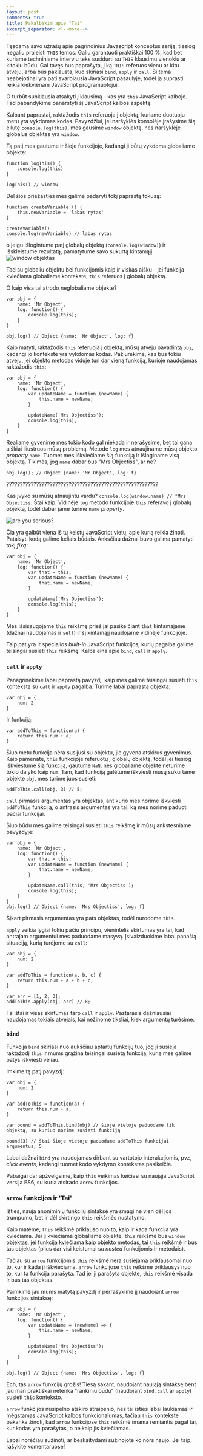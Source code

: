 ```yaml
---
layout: post
comments: true
title: Pakalbėkim apie "Tai"
excerpt_separator: <!--more-->
---
```


Tęsdama savo užrašų apie pagrindinius Javascript konceptus seriją, tiesiog negaliu praleisti `THIS` temos. Galiu garantuoti praktiškai 100 %,
kad bet kuriame techniniame interviu teks susidurti su `THIS` klausimu vienokiu ar kitokiu būdu. Gal tavęs bus paprašyta, į ką `THIS` referuos
vienu ar kitu atveju, arba bus paklausta, kuo skiriasi `bind`, `apply` ir `call`. Ši tema neabejotinai yra pati svarbiausia JavaScript pasaulyje,
todėl ją suprasti reikia kiekvienam JavaScript programuotojui.

<!--more-->

O turbūt sunkiausia atsakyti į klausimą - kas yra `this` JavaScript kalboje. Tad pabandykime panarstyti šį JavaScript kalbos aspektą.

Kalbant paprastai, raktažodis `this` referuoja į objektą, kuriame duotuoju metu yra vykdomas kodas. Pavyzdžiui, jei naršyklės konsolėje įrašysime
šią eilutę `console.log(this)`, mes gausime `window` objektą, nes naršyklėje globalus objektas yra `window`.

Tą patį mes gautume ir šioje funkcijoje, kadangi ji būtų vykdoma globaliame objekte:

```
function logThis() {
    console.log(this)
}

logThis() // window
```

Dėl šios priežasties mes galime padaryti tokį paprastą fokusą:

```
function createVariable () {
    this.newVariable = 'labas rytas'
}

createVariable()
console.log(newVariable) // labas rytas
```

o jeigu išlogintume patį globalų objektą (`console.log(window)`) ir išskleistume rezultatą, pamatytume savo sukurtą kintamąjį:
![window objektas](/assets/window.png)

Tad su globaliu objektu bei funkcijomis kaip ir viskas aišku - jei funkcija kviečiama globaliame kontekste, `this` referuos į globalų objektą.

O kaip visa tai atrodo neglobaliame objekte?

```
var obj = {
    name: 'Mr Object',
    log: function() {
        console.log(this);
    }
}

obj.log() // Object {name: 'Mr Object', log: f}
```
Kaip matyti, raktažodis `this` referuoja į objektą, mūsų atveju pavadintą `obj`, kadangi jo kontekste yra vykdomas kodas. Pažiūrėkime, kas bus tokiu atveju, jei objekto metodas viduje turi
dar vieną funkciją, kurioje naudojamas raktažodis `this`:

```
var obj = {
    name: 'Mr Object',
    log: function() {
        var updateName = function (newName) {
            this.name = newName;
        }

        updateName('Mrs Objectiss');
        console.log(this);
    }
}

```

Realiame gyvenime mes tokio kodo gal niekada ir nerašysime, bet tai gana aiškiai iliustruos mūsų problemą. Metode `log` mes atnaujiname mūsų objekto *property* `name`.
 Tuomet mes iškviečiame šią funkciją ir išloginame visą objektą. Tikimės, jog `name` dabar bus "Mrs Objectiss", ar ne?

`obj.log(); // Object {name: 'Mr Object', log: f}`

????????????????????????????????????????????????????????

Kas įvyko su mūsų atnaujintu vardu? `console.log(window.name) // "Mrs Objectiss`. Štai kaip. Vidinėje `log` metodo funkcijoje `this` referavo
į globalų objektą, todėl dabar jame turime `name` *property*.

![are you serious?](/assets/are-you-serious.jpg)

Čia yra galbūt viena iš tų keistų JavaScript vietų, apie kurią reikia žinoti. Pataisyti kodą galime keliais būdais. Anksčiau dažnai buvo galima
pamatyti tokį *fixą*:
```
var obj = {
    name: 'Mr Object',
    log: function() {
        var that = this;
        var updateName = function (newName) {
            that.name = newName;
        }

        updateName('Mrs Objectiss');
        console.log(this);
    }
}
```
Mes išsisaugojame `this` reikšmę prieš jai pasikeičiant `that` kintamajame (dažnai naudojamas ir `self`) ir šį kintamąjį naudojame vidinėje funkcijoje.

Taip pat yra ir specialios *built-in* JavaScript funkcijos, kurių pagalba galime teisingai susieti `this` reikšmę. Kalba eina apie `bind`,
`call` ir `apply`.

### `call` ir `apply`

Panagrinėkime labai paprastą pavyzdį, kaip mes galime teisingai susieti `this` kontekstą su `call` ir `apply` pagalba. Turime labai
paprastą objektą:

```
var obj = {
    num: 2
}
```
Ir funkciją:
```
var addToThis = function(a) {
    return this.num + a;
}
```
Šiuo metu funkcija nėra susijusi su objektu, jie gyvena atskirus gyvenimus. Kaip pamenate, `this` funkcijoje referuotų į globalų objektą,
todėl jei tiesiog iškviestume šią funkciją, gautume `NaN`, nes globaliame objekte neturime tokio dalyko kaip `num`.
Tam, kad funkciją galėtume iškviesti mūsų sukurtame objekte `obj`, mes turime juos susieti:

```
addToThis.call(obj, 3) // 5;
```
`call` pirmasis argumentas yra objektas, ant kurio mes norime iškviesti `addToThis` funkciją, o antrasis argumentas yra tai, ką mes norime
paduoti pačiai funkcijai.

Šiuo būdu mes galime teisingai susieti `this` reikšmę ir mūsų ankstesniame pavyzdyje:
```
var obj = {
    name: 'Mr Object',
    log: function() {
        var that = this;
        var updateName = function (newName) {
            that.name = newName;
        }

        updateName.call(this, 'Mrs Objectiss');
        console.log(this);
    }
}
obj.log() // Object {name: 'Mrs Objectiss', log: f}
```
Šįkart pirmasis argumentas yra pats objektas, todėl nurodome `this`.

`apply` veikia lygiai tokiu pačiu principu, vienintelis skirtumas yra tai, kad antrajam argumentui mes paduodame masyvą. Įsivaizduokime labai
panašią situaciją, kurią turėjome su `call`:

```
var obj = {
    num: 2
}

var addToThis = function(a, b, c) {
    return this.num + a + b + c;
}

var arr = [1, 2, 3];
addToThis.apply(obj, arr) // 8;
```
Tai štai ir visas skirtumas tarp `call` ir `apply`. Pastarasis dažniausiai naudojamas tokiais atvejais, kai nežinome tiksliai, kiek argumentų
turėsime.

### `bind`

Funkcija `bind` skiriasi nuo aukščiau aptartų funkcijų tuo, jog ji susieja raktažodį `this` ir mums grąžina teisingai susietą funkciją, kurią
mes galime patys iškviesti vėliau.

Imkime tą patį pavyzdį:

```
var obj = {
    num: 2
}

var addToThis = function(a) {
    return this.num + a;
}

var bound = addToThis.bind(obj) // šioje vietoje paduodame tik objektą, su kuriuo norime susieti funkciją

bound(3) // štai šioje vietoje paduodame addToThis funkcijai argumentus; 5
```

Labai dažnai `bind` yra naudojamas dirbant su vartotojo interakcijomis, pvz, *click events*, kadangi tuomet kodo vykdymo kontekstas pasikeičia.

Pabaigai dar apžvelgsime, kaip `this` veikimas keičiasi
su naująja JavaScript versija ES6, su kuria atsirado `arrow` funkcijos.

### `arrow` funkcijos ir 'Tai'

Išties, nauja anoniminių funkcijų sintaksė yra smagi ne vien dėl jos trumpumo, bet ir dėl skirtingo `this` reikšmės nustatymo.

Kaip matėme, `this` reikšmė priklauso nuo to, kaip ir kada funkcija yra kviečiama. Jei ji kviečiama globaliame objekte, `this` reikšmė bus `window`
objektas, jei funkcija kviečiama kaip objekto metodas, tai `this` reikšmė ir bus tas objektas (plius dar visi keistumai su *nested* funkcijomis ir metodais).

Tačiau su `arrow` funkcijomis `this` reikšmė nėra susiejama priklausomai nuo to, kur ir kada ji iškviečiama. `arrow` funkcijose `this` reikšmė
priklausys nuo to, kur ta funkcija parašyta. Tad jei ji parašyta objekte, `this` reikšmė visada ir bus tas objektas.

Paimkime jau mums matytą pavyzdį ir perrašykime jį naudojant `arrow` funkcijos sintaksę:
```
var obj = {
    name: 'Mr Object',
    log: function() {
        var updateName = (newName) => {
            this.name = newName;
        }

        updateName('Mrs Objectiss');
        console.log(this);
    }
}

obj.log() // Object {name: 'Mrs Objectiss', log: f}
```
Ech, tas `arrow` funkcijų grožis! Tiesą sakant, naudojant naująją sintaksę bent jau man praktiškai netenka "rankiniu būdu" (naudojant `bind`, `call` ar `apply`)
susieti `this` konteksto.

`arrow` funkcijos nusipelno atskiro straipsnio, nes tai išties labai laukiamas ir mėgstamas JavaScript kalbos funkcionalumas, tačiau
`this` kontekste pakanka žinoti, kad `arrow` funkcijose `this` reikšmė imama remiantis pagal tai, kur kodas yra parašytas, o ne kaip jis kviečiamas.

Labai norėčiau sužinoti, ar beskaitydami sužinojote ko nors naujo. Jei taip, rašykite komentaruose!

